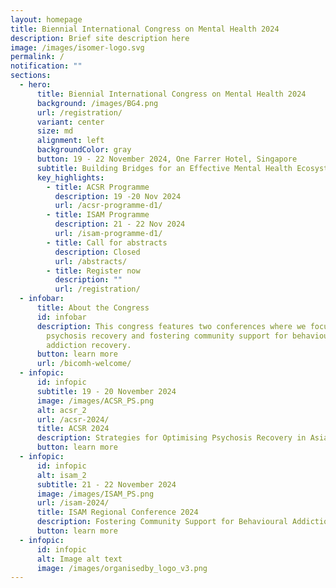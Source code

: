 ```yaml
---
layout: homepage
title: Biennial International Congress on Mental Health 2024
description: Brief site description here
image: /images/isomer-logo.svg
permalink: /
notification: ""
sections:
  - hero:
      title: Biennial International Congress on Mental Health 2024
      background: /images/BG4.png
      url: /registration/
      variant: center
      size: md
      alignment: left
      backgroundColor: gray
      button: 19 - 22 November 2024, One Farrer Hotel, Singapore
      subtitle: Building Bridges for an Effective Mental Health Ecosystem
      key_highlights:
        - title: ACSR Programme
          description: 19 -20 Nov 2024
          url: /acsr-programme-d1/
        - title: ISAM Programme
          description: 21 - 22 Nov 2024
          url: /isam-programme-d1/
        - title: Call for abstracts
          description: Closed
          url: /abstracts/
        - title: Register now
          description: ""
          url: /registration/
  - infobar:
      title: About the Congress
      id: infobar
      description: This congress features two conferences where we focus on optimising
        psychosis recovery and fostering community support for behavioural
        addiction recovery.
      button: learn more
      url: /bicomh-welcome/
  - infopic:
      id: infopic
      subtitle: 19 - 20 November 2024
      image: /images/ACSR_PS.png
      alt: acsr_2
      url: /acsr-2024/
      title: ACSR 2024
      description: Strategies for Optimising Psychosis Recovery in Asia
      button: learn more
  - infopic:
      id: infopic
      alt: isam_2
      subtitle: 21 - 22 November 2024
      image: /images/ISAM_PS.png
      url: /isam-2024/
      title: ISAM Regional Conference 2024
      description: Fostering Community Support for Behavioural Addiction Recovery
      button: learn more
  - infopic:
      id: infopic
      alt: Image alt text
      image: /images/organisedby_logo_v3.png
---
```

